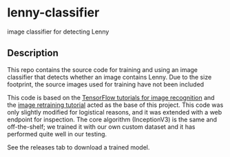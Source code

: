 # lenny-classifier

image classifier for detecting Lenny

## Description

This repo contains the source code for training and using an image classifier that detects whether an image contains Lenny.
Due to the size footprint, the source images used for training have not been included

This code is based on the [TensorFlow tutorials for image recognition](https://www.tensorflow.org/tutorials/image_recognition) and the
[image retraining tutorial](https://www.tensorflow.org/tutorials/image_retraining) acted as the base of this project. This code was only
slightly modified for logistical reasons, and it was extended with a web endpoint for inspection. The core algorithm (InceptionV3) is the
same and off-the-shelf; we trained it with our own custom dataset and it has performed quite well in our testing.

See the releases tab to download a trained model.

